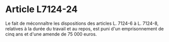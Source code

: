 # Article L7124-24

Le fait de méconnaître les dispositions des articles L. 7124-6 à L. 7124-8, relatives à la durée du travail et au repos, est puni d'un emprisonnement de cinq ans et d'une amende de 75 000 euros.